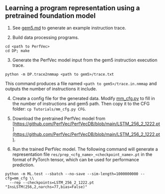 ## Learning a program representation using a pretrained foundation model

1. See [gem5.md](gem5.md) to generate an example instruction trace.

2. Build data processing programs.

```
cd <path to PerfVec>
cd DP; make
```

3. Generate the PerfVec model input from the gem5 instruction execution trace.

```
python -m DP.trace2nmmap <path to gem5>/trace.txt
```

This command produces a file named `<path to gem5>/trace.in.nmmap` and outputs
the number of instructions it include.

4. Create a config file for the generated data.
Modify [mm_cfg.py](mm_cfg.py) to fill in the number of instructions and gem5 path.
Then copy it to the CFG folder: `cp Tutorials/mm_cfg.py CFG`.

5. Download the pretrained PerfVec model from
[https://github.com/PerfVec/PerfVecDB/blob/main/LSTM_256_2_1222.pt](https://github.com/PerfVec/PerfVecDB/blob/main/LSTM_256_2_1222.pt).

6. Run the trained PerfVec model.
The following command will generate a representation file
`res/prep_<cfg_name>_<checkpoint_name>.pt` in the format of PyTorch tensor,
which can be used for performance prediction.

```
python -m ML.test --sbatch --no-save --sim-length=1000000000 --cfg=mm_cfg \\
  --rep --checkpoints=LSTM_256_2_1222.pt "InsLSTM(256,2,narchs=77,bias=False)"
```

